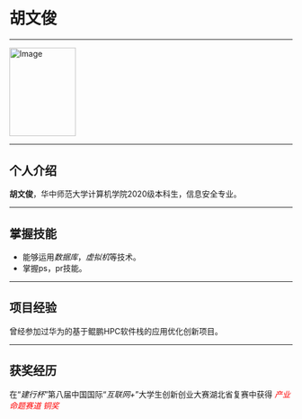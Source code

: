 # **胡文俊**
---
<img src="\C:\Users\86134\Desktop\markdown\hwj.jpg" alt="Image" width="118" height="157.4">

---
## **个人介绍**
**胡文俊**，华中师范大学计算机学院2020级本科生，信息安全专业。

---
## **掌握技能**
+ 能够运用*数据库*，*虚拟机*等技术。
+ 掌握ps，pr技能。

---
## **项目经验**
曾经参加过华为的基于鲲鹏HPC软件栈的应用优化创新项目。

---
## **获奖经历**
在“*建行杯*”第八届中国国际“*互联网+*”大学生创新创业大赛湖北省复赛中获得  <span style="color: red;">*产业命题赛道 铜奖*</span>



